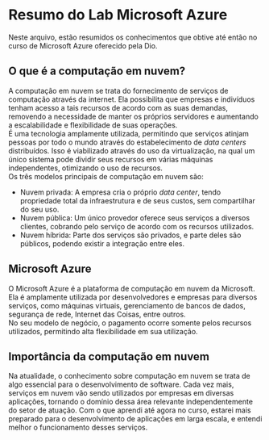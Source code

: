 # Resumo do Lab Microsoft Azure
Neste arquivo, estão resumidos os conhecimentos que obtive até então no curso de Microsoft Azure oferecido pela Dio.

## O que é a computação em nuvem?
A computação em nuvem se trata do fornecimento de serviços de computação através da internet. Ela possibilita que empresas e indivíduos tenham acesso a tais recursos de acordo com as suas demandas, removendo a necessidade de manter os próprios servidores e aumentando a escalabilidade e flexibilidade de suas operações.  
É uma tecnologia amplamente utilizada, permitindo que serviços atinjam pessoas por todo o mundo através do estabelecimento de *data centers* distribuídos. Isso é viabilizado através do uso da virtualização, na qual um único sistema pode dividir seus recursos em várias máquinas independentes, otimizando o uso de recursos.  
Os três modelos principais de computação em nuvem são:  
- Nuvem privada: A empresa cria o próprio *data center*, tendo propriedade total da infraestrutura e de seus custos, sem compartilhar do seu uso.
- Nuvem pública: Um único provedor oferece seus serviços a diversos clientes, cobrando pelo serviço de acordo com os recursos utilizados.
- Nuvem híbrida: Parte dos serviços são privados, e parte deles são públicos, podendo existir a integração entre eles.

## Microsoft Azure
O Microsoft Azure é a plataforma de computação em nuvem da Microsoft. Ela é amplamente utilizada por desenvolvedores e empresas para diversos serviços, como máquinas virtuais, gerenciamento de bancos de dados, segurança de rede, Internet das Coisas, entre outros.  
No seu modelo de negócio, o pagamento ocorre somente pelos recursos utilizados, permitindo alta flexibilidade em sua utilização.

## Importância da computação em nuvem
Na atualidade, o conhecimento sobre computação em nuvem se trata de algo essencial para o desenvolvimento de software. Cada vez mais, serviços em nuvem vão sendo utilizados por empresas em diversas aplicações, tornando o domínio dessa área relevante independentemente do setor de atuação. Com o que aprendi até agora no curso, estarei mais preparado para o desenvolvimento de aplicações em larga escala, e entendi melhor o funcionamento desses serviços.
